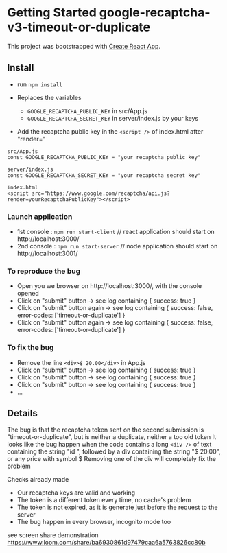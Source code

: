 # Getting Started google-recaptcha-v3-timeout-or-duplicate

This project was bootstrapped with [Create React App](https://github.com/facebook/create-react-app).

## Install

- run `npm install`

- Replaces the variables
  - `GOOGLE_RECAPTCHA_PUBLIC_KEY` in src/App.js
  - `GOOGLE_RECAPTCHA_SECRET_KEY` in server/index.js by your keys
- Add the recaptcha public key in the `<script />` of index.html after "render="

```
src/App.js
const GOOGLE_RECAPTCHA_PUBLIC_KEY = "your recaptcha public key"

server/index.js
const GOOGLE_RECAPTCHA_SECRET_KEY = "your recaptcha secret key"

index.html
<script src="https://www.google.com/recaptcha/api.js?render=yourRecaptchaPublicKey"></script>
```

### Launch application

- 1st console : `npm run start-client` // react application should start on http://localhost:3000/
- 2nd console : `npm run start-server` // node application should start on http://localhost:3001/

### To reproduce the bug

- Open you we browser on http://localhost:3000/, with the console opened
- Click on "submit" button -> see log containing { success: true }
- Click on "submit" button again -> see log containing { success: false, error-codes: ['timeout-or-duplicate'] }
- Click on "submit" button again -> see log containing { success: false, error-codes: ['timeout-or-duplicate'] }

### To fix the bug

- Remove the line `<div>$ 20.00</div>` in App.js
- Click on "submit" button -> see log containing { success: true }
- Click on "submit" button -> see log containing { success: true }
- Click on "submit" button -> see log containing { success: true }
- ...

## Details

The bug is that the recaptcha token sent on the second submission is "timeout-or-duplicate", but is neither a duplicate, neither a too old token
It looks like the bug happen when the code contains a long `<div />` of text containing the string "id ", followed by a div containing the string "$ 20.00", or any price with symbol $
Removing one of the div will completely fix the problem

Checks already made

- Our recaptcha keys are valid and working
- The token is a different token every time, no cache's problem
- The token is not expired, as it is generate just before the request to the server
- The bug happen in every browser, incognito mode too

see screen share demonstration https://www.loom.com/share/ba6930861d97479caa6a5763826cc80b
